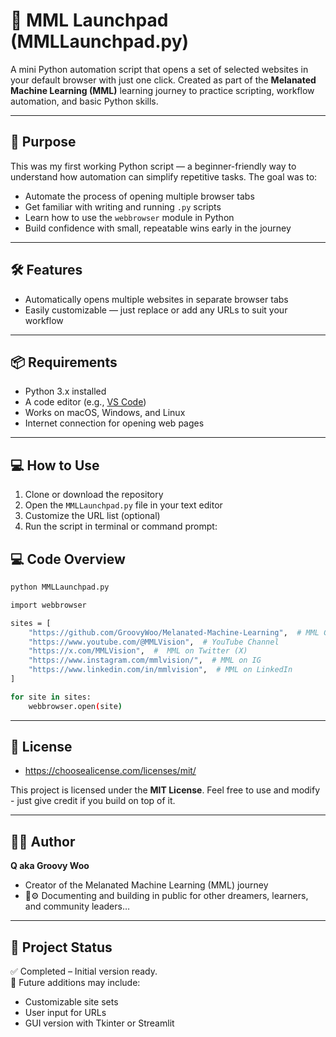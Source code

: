 # 🚀 MML Launchpad (MMLLaunchpad.py)

A mini Python automation script that opens a set of selected websites in your default browser with just one click. 
Created as part of the **Melanated Machine Learning (MML)** learning journey to practice scripting, workflow automation, and basic Python skills.

---

## 🧠 Purpose

This was my first working Python script — a beginner-friendly way to understand how automation can simplify repetitive tasks. 
The goal was to:

- Automate the process of opening multiple browser tabs
- Get familiar with writing and running `.py` scripts
- Learn how to use the `webbrowser` module in Python
- Build confidence with small, repeatable wins early in the journey

---

## 🛠️ Features

- Automatically opens multiple websites in separate browser tabs
- Easily customizable — just replace or add any URLs to suit your workflow

---

## 📦 Requirements

- Python 3.x installed  
- A code editor (e.g., [VS Code](https://code.visualstudio.com/))  
- Works on macOS, Windows, and Linux  
- Internet connection for opening web pages

---

## 💻 How to Use

1. Clone or download the repository
2. Open the `MMLLaunchpad.py` file in your text editor
3. Customize the URL list (optional)
4. Run the script in terminal or command prompt:

## 💻 Code Overview 

```bash
python MMLLaunchpad.py 

import webbrowser

sites = [
    "https://github.com/GroovyWoo/Melanated-Machine-Learning",  # MML GitHub
    "https://www.youtube.com/@MMLVision",  # YouTube Channel
    "https://x.com/MMLVision",  #  MML on Twitter (X)
    "https://www.instagram.com/mmlvision/",  # MML on IG 
    "https://www.linkedin.com/in/mmlvision",  # MML on LinkedIn 
]

for site in sites:
    webbrowser.open(site) 

```
<!-- End of Code Overview block --> 
 

---

## 🪪 License 
-  https://choosealicense.com/licenses/mit/ 

This project is licensed under the **MIT License**. 
Feel free to use and modify - just give credit if you build on top of it. 


---

## ✍🏾 Author 
**Q aka Groovy Woo**  
- Creator of the Melanated Machine Learning (MML) journey
- 🧠⚙️ Documenting and building in public for other dreamers, learners, and community leaders…


---

## 🚧 Project Status 
✅ Completed – Initial version ready.  
🚀 Future additions may include:
- Customizable site sets
- User input for URLs
- GUI version with Tkinter or Streamlit







